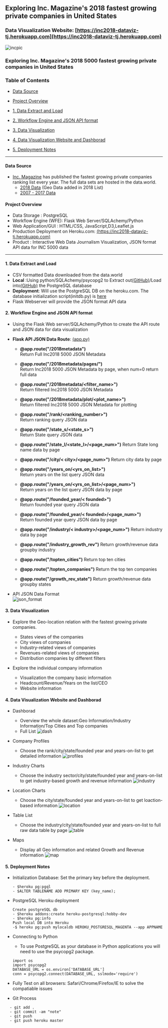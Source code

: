##   Exploring Inc. Magazine's 2018 fastest growing private companies in United States 
###  Data Visualization Website: [https://inc2018-dataviz-tj.herokuapp.com](https://inc2018-dataviz-tj.herokuapp.com)
![incpic](img/inc.png)

### Exploring Inc. Magazine's 2018 5000 fastest growing private companies in United States

### Table of Contents
+ [Data Source](#Data-Source)
+ [Project Overview](#Project-Overview)   

+ [1. Data Extract and Load](#1-Data-Extract-and-Load)
+ [2. Workflow Engine and JSON API format](#2-Workflow-Engine-and-JSON-API-format)
+ [3. Data Visualization](#3-Data-Visualization)
+ [4. Data Visualization Website and Dashborad](#4-Data-Visualization-Website-and-Dashborad)
+ [5. Deployment Notes](#5-Deployment-Notes)

<hr>



#### Data Source

- [Inc. Magazine](https://www.inc.com) has published the fastest growing private companies ranking list every year. The full data sets are hosted in the data.world.     
  - [2018 Data](https://data.world/aurielle/inc-5000-2018) (Geo Data added in 2018 List)
  - [2007 - 2017 Data](https://data.world/aurielle/inc-5000-10-years)   
  
#### Project Overview
- Data Storage : PostgreSQL   
- Workflow Engine (WFE): Flask Web Server/SQLAchemy/Python   
- Web Application/GUI : HTML/CSS, JavaScript,D3,Leaflet.js   
- Production Deployment on Heroku.com: [(https://inc2018-dataviz-tj.herokuapp.com)](https://inc2018-dataviz-tj.herokuapp.com)
- Product : Interactive Web Data Journalism Visualization, JSON format API data for INC 5000 data      

<hr>


#### 1. Data Extract and Load
- CSV formatted Data downloaded from the data.world
- **Local** :Using python/SQLAchemy/psycopg2 to Extract out[(GitHub)](https://nbviewer.jupyter.org/github/Pyligent/Inc5000_Data_Viz_Project/blob/master/Data_Extract.ipynb)/Load into[(GitHub)](https://nbviewer.jupyter.org/github/Pyligent/Inc5000_Data_Viz_Project/blob/master/Data_Load.ipynb) the PostgreSQL database
- **Deployment**: Will use the PostgreSQL DB on the heroku.com. The database initialization script(initdb.py) is [here](https://github.com/Pyligent/Inc5000_Data_Viz_Project/blob/master/initdb.py)
- Flask Webserver will provide the JSON format API data

#### 2. Workflow Engine and JSON API format
- Using the Flask Web server/SQLAchemy/Python  to create the API route and JSON data for data visualization
- **Flask API JSON Data Route**: [(app.py)](https://github.com/Pyligent/Inc5000_Data_Viz_Project/blob/master/app.py)
  - **@app.route("/2018metadata")**   
    Return Full Inc2018 5000 JSON Metadata   
  
  - **@app.route("/2018metadata/pages/<num>")**   
    Return Inc2018 5000 JSON Metadata by page, when num=0 return full data
  
   - **@app.route("/2018metadata/<filter_name>")**   
    Return filtered Inc2018 5000 JSON Metadata
    
   - **@app.route("/2018metadata/plot/<plot_name>")**   
    Return filtered Inc2018 5000 JSON Metadata for plotting
  
  - **@app.route("/rank/<ranking_number>")**   
    Return ranking query JSON data   
    
  - **@app.route("/state_s/<state_s>")**   
    Return State query JSON data   
    
  - **@app.route("/state_l/<state_l>/<page_num>")**
    Return State long name data by page
  
  - **@app.route("/city/< city>/<page_num>")**
    Return city data by page
    
  - **@app.route("/years_on/<yrs_on_list>")**   
    Return years on the list query JSON data
    
  - **@app.route("/years_on/<yrs_on_list>/<page_num>")**   
    Return years on the list query JSON data  by page  
  
    
  - **@app.route("/founded_year/< founded>")**   
    Return founded year query JSON data
    
    
  - **@app.route("/founded_year/< founded>/<page_num>")**   
    Return founded year query JSON data by page
  
    
  - **@app.route("/industry/< industry>/<page_num>")**
    Return industry data by page

  
  - **@app.route("/industry_growth_rev")**
    Return growth/revenue data groupby industry
    
  - **@app.route("/topten_cities")**
    Return top ten cities
    
  - **@app.route("/topten_companies")**
    Return the top ten companies
    
  - **@app.route("/growth_rev_state")**
    Return growth/revenue data groupby states
    
   

 - API JSON Data Format   
   ![json_format](img/api_json_format.png)
  
    
  
#### 3. Data Visualization 
 - Explore the Geo-location relation with the fastest growing private companies.
   - States views of the companies
   - City views of companies
   - Industry-related views of companies
   - Revenues-related views of companies
   - Distribution companies by different filters
 
 - Explore the individual company information
   - Visualization the company basic information
   - Headcount/Revenue/Years on the list/CEO
   - Website information
   
#### 4. Data Visualization Website and Dashborad
- Dashborad
  - Overview the whole dataset:Geo Information/Industry Information/Top Cities and Top companies
  - Full List
  ![dash](img/dash.png)
     
- Company Profiles
  - Choose the rank/city/state/founded year and years-on-list to get detailed information
  ![profiles](img/profiles.png)
     
- Industry Charts
  - Choose the industry sector/city/state/founded year and years-on-list to get industry-based growth and revenue information
  ![industry](img/industry.png)
  
- Location Charts
  - Choose the city/state/founded year and years-on-list to get loaction-based information
  ![location](img/location.png)
     
- Table List
  - Choose the industry/city/state/founded year and years-on-list to full raw data table by page
  ![table](img/table.png)
  
- Maps
  - Display all Geo information and related Growth and Revenue information
  ![map](img/map.png)

 #### 5. Deployment Notes
 - Initialization Database: Set the primary key before the deployment.
   ```
   - $heroku pg:pgql
   - $ALTER TABLENAME ADD PRIMARY KEY (key_name);
   
   ```
    
 - PostgreSQL Heroku deployment
   ```
   Create postgreSQL db
   - $heroku addons:create heroku-postgresql:hobby-dev
   - $heroku pg:info
   Push local DB into Heroku
   -$ heroku pg:push mylocaldb HEROKU_POSTGRESQL_MAGENTA --app APPNAME
   ```
    
 - Connecting to Python
   - To use PostgreSQL as your database in Python applications you will need to use the psycopg2 package.
   ```
   import os
   import psycopg2
   DATABASE_URL = os.environ['DATABASE_URL']
   conn = psycopg2.connect(DATABASE_URL, sslmode='require')
   ```
 
 
 - Fully Test on all browsers: Safari/Chrome/Firefox/IE to solve the compatiable issues
 
 - Git Process
 ```
   - git add .
   - git commit -am "note"
   - git push
   - git push heroku master
  ```
  
  
